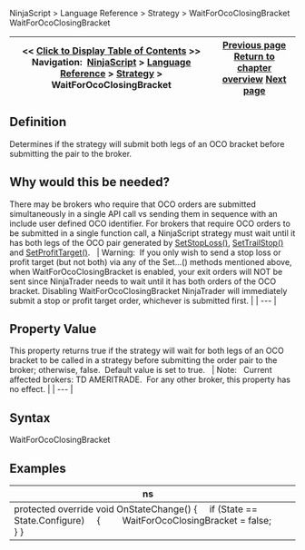 ﻿
NinjaScript > Language Reference > Strategy > WaitForOcoClosingBracket
WaitForOcoClosingBracket

| << [Click to Display Table of Contents](waitforococlosingbracket.md) >> **Navigation:**     [NinjaScript](ninjascript-1.md) > [Language Reference](language_reference_wip-1.md) > [Strategy](strategy-1.md) > WaitForOcoClosingBracket | [Previous page](ulcer-1.md) [Return to chapter overview](strategy-1.md) [Next page](superdom_column-1.md) |
| --- | --- |

## Definition
Determines if the strategy will submit both legs of an OCO bracket before submitting the pair to the broker.
 
## Why would this be needed?
There may be brokers who require that OCO orders are submitted simultaneously in a single API call vs sending them in sequence with an include user defined OCO identifier. For brokers that require OCO orders to be submitted in a single function call, a NinjaScript strategy must wait until it has both legs of the OCO pair generated by [SetStopLoss()](setstoploss-1.md), [SetTrailStop()](settrailstop-1.md) and [SetProfitTarget()](setprofittarget-1.md).
 
| Warning:  If you only wish to send a stop loss or profit target (but not both) via any of the Set...() methods mentioned above, when WaitForOcoClosingBracket is enabled, your exit orders will NOT be sent since NinjaTrader needs to wait until it has both orders of the OCO bracket. Disabling WaitForOcoClosingBracket NinjaTrader will immediately submit a stop or profit target order, whichever is submitted first. |
| --- |

## Property Value
This property returns true if the strategy will wait for both legs of an OCO bracket to be called in a strategy before submitting the order pair to the broker; otherwise, false.  Default value is set to true.
 
| Note:   Current affected brokers: TD AMERITRADE.  For any other broker, this property has no effect. |
| --- |

## Syntax
WaitForOcoClosingBracket
 
## 
## Examples
| ns |  |
| --- | --- |
| protected override void OnStateChange() {      if (State == State.Configure)      {          WaitForOcoClosingBracket = false;      } } | |

